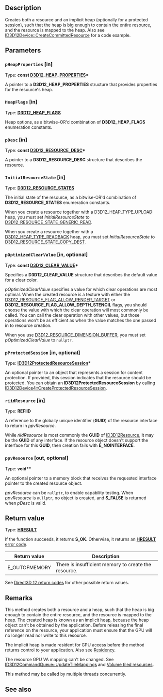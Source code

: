 ## Description

Creates both a resource and an implicit heap (optionally for a protected session), such that the heap is big enough to contain the entire resource, and the resource is mapped to the heap. Also see [ID3D12Device::CreateCommittedResource](https://learn.microsoft.com/windows/win32/api/d3d12/nf-d3d12-id3d12device-createcommittedresource) for a code example.

## Parameters

### `pHeapProperties` [in]

Type: **const [D3D12_HEAP_PROPERTIES](https://learn.microsoft.com/windows/win32/api/d3d12/ns-d3d12-d3d12_heap_properties)\***

A pointer to a **D3D12_HEAP_PROPERTIES** structure that provides properties for the resource's heap.

### `HeapFlags` [in]

Type: **[D3D12_HEAP_FLAGS](https://learn.microsoft.com/windows/win32/api/d3d12/ne-d3d12-d3d12_heap_flags)**

Heap options, as a bitwise-OR'd combination of **D3D12_HEAP_FLAGS** enumeration constants.

### `pDesc` [in]

Type: **const [D3D12_RESOURCE_DESC](https://learn.microsoft.com/windows/win32/api/d3d12/ns-d3d12-d3d12_resource_desc)\***

A pointer to a **D3D12_RESOURCE_DESC** structure that describes the resource.

### `InitialResourceState` [in]

Type: **[D3D12_RESOURCE_STATES](https://learn.microsoft.com/windows/win32/api/d3d12/ne-d3d12-d3d12_resource_states)**

The initial state of the resource, as a bitwise-OR'd combination of **D3D12_RESOURCE_STATES** enumeration constants.

When you create a resource together with a [D3D12_HEAP_TYPE_UPLOAD](https://learn.microsoft.com/windows/win32/api/d3d12/ne-d3d12-d3d12_heap_type) heap, you must set *InitialResourceState* to [D3D12_RESOURCE_STATE_GENERIC_READ](https://learn.microsoft.com/windows/win32/api/d3d12/ne-d3d12-d3d12_resource_states).

When you create a resource together with a [D3D12_HEAP_TYPE_READBACK](https://learn.microsoft.com/windows/win32/api/d3d12/ne-d3d12-d3d12_heap_type) heap, you must set *InitialResourceState* to [D3D12_RESOURCE_STATE_COPY_DEST](https://learn.microsoft.com/windows/win32/api/d3d12/ne-d3d12-d3d12_resource_states).

### `pOptimizedClearValue` [in, optional]

Type: **const [D3D12_CLEAR_VALUE](https://learn.microsoft.com/windows/win32/api/d3d12/ns-d3d12-d3d12_clear_value)\***

Specifies a **D3D12_CLEAR_VALUE** structure that describes the default value for a clear color.

*pOptimizedClearValue* specifies a value for which clear operations are most optimal. When the created resource is a texture with either the [D3D12_RESOURCE_FLAG_ALLOW_RENDER_TARGET](https://learn.microsoft.com/windows/win32/api/d3d12/ne-d3d12-d3d12_resource_flags) or **D3D12_RESOURCE_FLAG_ALLOW_DEPTH_STENCIL** flags, you should choose the value with which the clear operation will most commonly be called. You can call the clear operation with other values, but those operations won't be as efficient as when the value matches the one passed in to resource creation.

When you use [D3D12_RESOURCE_DIMENSION_BUFFER](https://learn.microsoft.com/windows/win32/api/d3d12/ne-d3d12-d3d12_resource_dimension), you must set *pOptimizedClearValue* to `nullptr`.

### `pProtectedSession` [in, optional]

Type: **[ID3D12ProtectedResourceSession](https://learn.microsoft.com/windows/win32/api/d3d12/nn-d3d12-id3d12protectedresourcesession)\***

An optional pointer to an object that represents a session for content protection. If provided, this session indicates that the resource should be protected. You can obtain an **ID3D12ProtectedResourceSession** by calling [ID3D12Device4::CreateProtectedResourceSession](https://learn.microsoft.com/windows/win32/api/d3d12/nf-d3d12-id3d12device4-createprotectedresourcesession).

### `riidResource` [in]

Type: **REFIID**

A reference to the globally unique identifier (**GUID**) of the resource interface to return in *ppvResource*.

While *riidResource* is most commonly the **GUID** of [ID3D12Resource](https://learn.microsoft.com/windows/win32/api/d3d12/nn-d3d12-id3d12resource), it may be the **GUID** of any interface. If the resource object doesn't support the interface for this **GUID**, then creation fails with **E_NOINTERFACE**.

### `ppvResource` [out, optional]

Type: **void\*\***

An optional pointer to a memory block that receives the requested interface pointer to the created resource object.

*ppvResource* can be `nullptr`, to enable capability testing. When *ppvResource* is `nullptr`, no object is created, and **S_FALSE** is returned when *pDesc* is valid.

## Return value

Type: **[HRESULT](https://learn.microsoft.com/windows/win32/com/structure-of-com-error-codes)**

If the function succeeds, it returns **S_OK**. Otherwise, it returns an [**HRESULT**](https://learn.microsoft.com/windows/desktop/com/structure-of-com-error-codes) [error code](https://learn.microsoft.com/windows/win32/com/com-error-codes-10).

|Return value|Description|
|-|-|
|E_OUTOFMEMORY|There is insufficient memory to create the resource.|

See [Direct3D 12 return codes](https://learn.microsoft.com/windows/win32/direct3d12/d3d12-graphics-reference-returnvalues) for other possible return values.

## Remarks

This method creates both a resource and a heap, such that the heap is big enough to contain the entire resource, and the resource is mapped to the heap. The created heap is known as an implicit heap, because the heap object can't be obtained by the application. Before releasing the final reference on the resource, your application must ensure that the GPU will no longer read nor write to this resource.

The implicit heap is made resident for GPU access before the method returns control to your application. Also see [Residency](https://learn.microsoft.com/windows/win32/direct3d12/residency).

The resource GPU VA mapping can't be changed. See [ID3D12CommandQueue::UpdateTileMappings](https://learn.microsoft.com/windows/win32/api/d3d12/nf-d3d12-id3d12commandqueue-updatetilemappings) and [Volume tiled resources](https://learn.microsoft.com/windows/win32/direct3d12/volume-tiled-resources).

This method may be called by multiple threads concurrently.

## See also